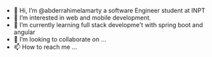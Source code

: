 - 👋 Hi, I’m @abderrahimelamarty a software Engineer student at INPT
- 👀 I’m interested in web and mobile development.
- 🌱 I’m currently learning full stack developme't with spring boot and angular
- 💞️ I’m looking to collaborate on ...
- 📫 How to reach me ...

<!---
abderrahimelamarty/abderrahimelamarty is a ✨ special ✨ repository because its `README.md` (this file) appears on your GitHub profile.
You can click the Preview link to take a look at your changes.
--->
